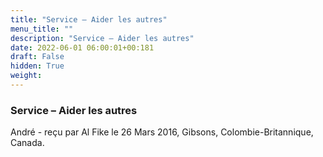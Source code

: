 ```yaml
---
title: "Service – Aider les autres"
menu_title: ""
description: "Service – Aider les autres"
date: 2022-06-01 06:00:01+00:181
draft: False
hidden: True
weight:
---
```

### Service – Aider les autres

André - reçu par Al Fike le 26 Mars 2016, Gibsons, Colombie-Britannique, Canada.



